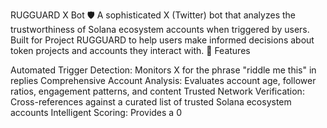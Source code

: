RUGGUARD X Bot 🛡️
A sophisticated X (Twitter) bot that analyzes the trustworthiness of Solana ecosystem accounts when triggered by users. Built for Project RUGGUARD to help users make informed decisions about token projects and accounts they interact with.
🎯 Features

Automated Trigger Detection: Monitors X for the phrase "riddle me this" in replies
Comprehensive Account Analysis: Evaluates account age, follower ratios, engagement patterns, and content
Trusted Network Verification: Cross-references against a curated list of trusted Solana ecosystem accounts
Intelligent Scoring: Provides a 0